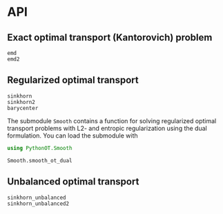 # API

## Exact optimal transport (Kantorovich) problem

```@docs
emd
emd2
```

## Regularized optimal transport

```@docs
sinkhorn
sinkhorn2
barycenter
```

The submodule `Smooth` contains a function for solving regularized optimal
transport problems with L2- and entropic regularization using the dual
formulation. You can load the submodule with
```julia
using PythonOT.Smooth
```

```@docs
Smooth.smooth_ot_dual
```

## Unbalanced optimal transport

```@docs
sinkhorn_unbalanced
sinkhorn_unbalanced2
```
